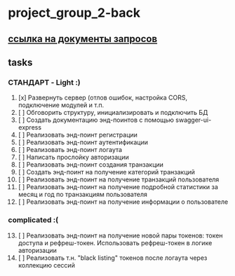 # project_group_2-back

## [ссылка на документы запросов](https://dvf-project-group-2-back.herokuapp.com/api-docs/)

## tasks

### СТАНДАРТ - Light :)

1. [x] Развернуть сервер (отлов ошибок, настройка CORS, подключение модулей и
       т.п.
2. [ ] Обговорить структуру, инициализировать и подключить БД
3. [ ] Создать документацию энд-поинтов с помощью swagger-ui-express
4. [ ] Реализовать энд-поинт регистрации
5. [ ] Реализовать энд-поинт аутентификации
6. [ ] Реализовать энд-поинт логаута
7. [ ] Написать прослойку авторизации
8. [ ] Реализовать энд-поинт создания транзакции
9. [ ] Создать энд-поинт на получение категорий транзакций
10. [ ] Реализовать энд-поинт на получение транзакций пользователя
11. [ ] Реализовать энд-поинт на получение подробной статистики за месяц и год
        по транзакциям пользователя
12. [ ] Реализовать энд-поинт на получение информации о пользователе

### complicated :(

13. [ ] Реализовать энд-поинт на получение новой пары токенов: токен доступа и
        рефреш-токен. Использовать рефреш-токен в логике авторизации
14. [ ] Реализовать т.н. "black listing" токенов после логаута через коллекцию
        сессий
